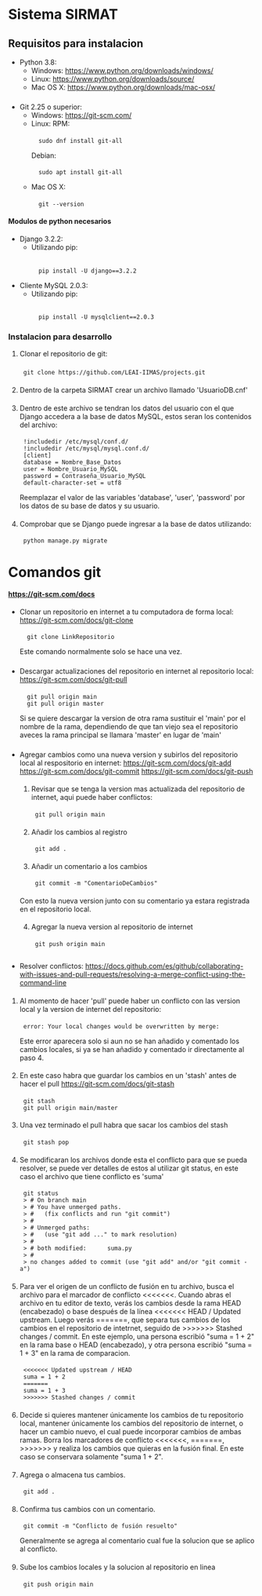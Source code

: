 # Sistema SIRMAT

## Requisitos para instalacion 
- Python 3.8: 
    - Windows: https://www.python.org/downloads/windows/
    - Linux: https://www.python.org/downloads/source/
    - Mac OS X: https://www.python.org/downloads/mac-osx/
###
- Git 2.25 o superior:
    - Windows: https://git-scm.com/
    - Linux:
        RPM: 
        ####
            sudo dnf install git-all
        Debian: 
        ####
            sudo apt install git-all
    - Mac OS X:
        ####
            git --version

#### Modulos de python necesarios
- Django 3.2.2:
    - Utilizando pip:
        ######  
            pip install -U django==3.2.2  
- Cliente MySQL 2.0.3:
    - Utilizando pip:
        ######  
            pip install -U mysqlclient==2.0.3

### Instalacion para desarrollo

1. Clonar el repositorio de git:
    ###
        git clone https://github.com/LEAI-IIMAS/projects.git
####
2. Dentro de la carpeta SIRMAT crear un archivo llamado 'UsuarioDB.cnf'
####
3. Dentro de este archivo se tendran los datos del usuario con el que Django accedera a la base de datos MySQL, estos seran los contenidos del archivo:
    ####
        !includedir /etc/mysql/conf.d/
        !includedir /etc/mysql/mysql.conf.d/
        [client]
        database = Nombre_Base_Datos
        user = Nombre_Usuario_MySQL
        password = Contraseña_Usuario_MySQL     
        default-character-set = utf8
    Reemplazar el valor de las variables 'database', 'user', 'password' por los datos de su base de datos y su usuario.
####
4. Comprobar que se Django puede ingresar a la base de datos utilizando:
    ####
        python manage.py migrate

# Comandos git 
#### https://git-scm.com/docs
- Clonar un repositorio en internet a tu computadora de forma local:
https://git-scm.com/docs/git-clone
    #### 
        git clone LinkRepositorio
    Este comando normalmente solo se hace una vez.
###
- Descargar actualizaciones del repositorio en internet al repositorio local:
https://git-scm.com/docs/git-pull
    #### 
        git pull origin main
        git pull origin master
    Si se quiere descargar la version de otra rama sustituir el 'main' por el nombre de la rama, dependiendo de que tan viejo sea el repositorio aveces la rama principal se llamara 'master' en lugar de 'main'
###
- Agregar cambios como una nueva version y subirlos del repositorio local al respositorio en internet:
https://git-scm.com/docs/git-add
https://git-scm.com/docs/git-commit
https://git-scm.com/docs/git-push
    ####
    1. Revisar que se tenga la version mas actualizada del repositorio de internet, aqui puede haber conflictos:
        #### 
            git pull origin main
    ####
    2. Añadir los cambios al registro
        #### 
            git add .
    ####
    3. Añadir un comentario a los cambios
        #### 
            git commit -m "ComentarioDeCambios"
    ####
    Con esto la nueva version junto con su comentario ya estara registrada en el repositorio local.
    ####
    4. Agregar la nueva version al repositorio de internet
        #### 
            git push origin main
##
- Resolver conflictos:
https://docs.github.com/es/github/collaborating-with-issues-and-pull-requests/resolving-a-merge-conflict-using-the-command-line
####
1. Al momento de hacer 'pull' puede haber un conflicto con las version local y la version de internet del repositorio:
    #### 
        error: Your local changes would be overwritten by merge:
    Este error aparecera solo si aun no se han añadido y comentado los cambios locales, si ya se han añadido y comentado ir directamente al paso 4.
####
2. En este caso habra que guardar los cambios en un 'stash' antes de hacer el pull
https://git-scm.com/docs/git-stash 
    #### 
        git stash
        git pull origin main/master
####
3. Una vez terminado el pull habra que sacar los cambios del stash
    #### 
        git stash pop
####
4. Se modificaran los archivos donde esta el conflicto para que se pueda resolver, se puede ver detalles de estos al utilizar git status, en este caso el archivo que tiene conflicto es 'suma'
    #### 
        git status
        > # On branch main
        > # You have unmerged paths.
        > #   (fix conflicts and run "git commit")
        > #
        > # Unmerged paths:
        > #   (use "git add ..." to mark resolution)
        > #
        > # both modified:      suma.py
        > #
        > no changes added to commit (use "git add" and/or "git commit -a")
####
5. Para ver el origen de un conflicto de fusión en tu archivo, busca el archivo para el marcador de conflicto <<<<<<<. Cuando abras el archivo en tu editor de texto, verás los cambios desde la rama HEAD (encabezado) o base después de la línea <<<<<<< HEAD / Updated upstream. Luego verás =======, que separa tus cambios de los cambios en el repositorio de intetrnet, seguido de >>>>>>> Stashed changes / commit. En este ejemplo, una persona escribió "suma = 1 + 2" en la rama base o HEAD (encabezado), y otra persona escribió "suma = 1 + 3" en la rama de comparacion.
    ####
        <<<<<<< Updated upstream / HEAD
        suma = 1 + 2
        =======
        suma = 1 + 3
        >>>>>>> Stashed changes / commit
####
6. Decide si quieres mantener únicamente los cambios de tu repositorio local, mantener únicamente los cambios del repositorio de internet, o hacer un cambio nuevo, el cual puede incorporar cambios de ambas ramas. Borra los marcadores de conflicto <<<<<<<, =======, >>>>>>> y realiza los cambios que quieras en la fusión final. En este caso se conservara solamente "suma 1 + 2".
####
7. Agrega o almacena tus cambios.
    ####
        git add .
####
8. Confirma tus cambios con un comentario.
    ####
        git commit -m "Conflicto de fusión resuelto"
    Generalmente se agrega al comentario cual fue la solucion que se aplico al conflicto.
####
9. Sube los cambios locales y la solucion al repositorio en linea
    ####
        git push origin main




    